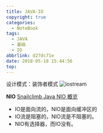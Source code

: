```yaml
---
title: JAVA-IO
copyright: true
categories:
  - NoteBook
tags:
  - JAVA
  - 基础
  - IO
abbrlink: d27dc71e
date: 2018-05-18 15:44:56
top:
---
```


设计模式：装饰者模式
![iostream](iostream.png)

<!-- more -->

**NIO**
[Snailclimb Java NIO 概览](https://link.juejin.im/?target=https%3A%2F%2Fmp.weixin.qq.com%2Fs%3F__biz%3DMzU4NDQ4MzU5OA%3D%3D%26mid%3D2247483956%26idx%3D1%26sn%3D57692bc5b7c2c6dfb812489baadc29c9%26chksm%3Dfd985455caefdd4331d828d8e89b22f19b304aa87d6da73c5d8c66fcef16e4c0b448b1a6f791%23rd)

- IO是面向流的，NIO是面向缓冲区的
- IO流是阻塞的，NIO流是不阻塞的。
- NIO有选择器，而IO没有。